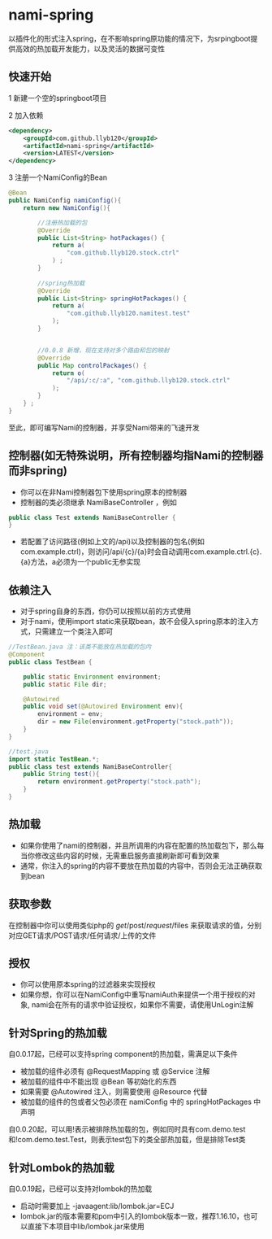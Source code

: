 # nami-spring
以插件化的形式注入spring，在不影响spring原功能的情况下，为srpingboot提供高效的热加载开发能力，以及灵活的数据可变性

## 快速开始
1 新建一个空的springboot项目

2 加入依赖

```xml
<dependency>
    <groupId>com.github.llyb120</groupId>
    <artifactId>nami-spring</artifactId>
    <version>LATEST</version>
</dependency>
```

3 注册一个NamiConfig的Bean
```java
@Bean
public NamiConfig namiConfig(){
    return new NamiConfig(){

        //注册热加载的包
        @Override
        public List<String> hotPackages() {
            return a(
                "com.github.llyb120.stock.ctrl"
            ) ;
        }
        
        //spring热加载
        @Override
        public List<String> springHotPackages() {
            return a(
                "com.github.llyb120.namitest.test"
            );
        }


        //0.0.8 新增，现在支持对多个路由和包的映射
        @Override
        public Map controlPackages() {
            return o(
                "/api/:c/:a", "com.github.llyb120.stock.ctrl"
            );
        }
    } ;
}
```

至此，即可编写Nami的控制器，并享受Nami带来的飞速开发 

## 控制器(如无特殊说明，所有控制器均指Nami的控制器而非spring)
* 你可以在非Nami控制器包下使用spring原本的控制器
* 控制器的类必须继承 NamiBaseController ，例如
```java
public class Test extends NamiBaseController {
}
```
* 若配置了访问路径(例如上文的/api)以及控制器的包名(例如com.example.ctrl)，则访问/api/{c}/{a}时会自动调用com.example.ctrl.{c}.{a}方法，a必须为一个public无参实现

## 依赖注入
* 对于spring自身的东西，你仍可以按照以前的方式使用
* 对于nami，使用import static来获取bean，故不会侵入spring原本的注入方式，只需建立一个类注入即可
```java
//TestBean.java 注：该类不能放在热加载的包内
@Component
public class TestBean {

    public static Environment environment;
    public static File dir;

    @Autowired
    public void set(@Autowired Environment env){
        environment = env;
        dir = new File(environment.getProperty("stock.path"));
    }
}

//test.java
import static TestBean.*;
public class test extends NamiBaseController{
    public String test(){
        return environment.getProperty("stock.path");
    }   
}
```

## 热加载
* 如果你使用了nami的控制器，并且所调用的内容在配置的热加载包下，那么每当你修改这些内容的时候，无需重启服务直接刷新即可看到效果
* 通常，你注入的spring的内容不要放在热加载的内容中，否则会无法正确获取到bean

## 获取参数
在控制器中你可以使用类似php的 $get/$post/$request/$files 来获取请求的值，分别对应GET请求/POST请求/任何请求/上传的文件

## 授权
* 你可以使用原本spring的过滤器来实现授权
* 如果你想，你可以在NamiConfig中重写namiAuth来提供一个用于授权的对象, nami会在所有的请求中验证授权，如果你不需要，请使用UnLogin注解

## 针对Spring的热加载
自0.0.17起，已经可以支持spring component的热加载，需满足以下条件
* 被加载的组件必须有 @RequestMapping 或 @Service 注解
* 被加载的组件中不能出现 @Bean 等初始化的东西
* 如果需要 @Autowired 注入，则需要使用 @Resource 代替
* 被加载的组件的包或者父包必须在 namiConfig 中的 springHotPackages 中声明

自0.0.20起，可以用!表示被排除热加载的包，例如同时具有com.demo.test和!com.demo.test.Test，则表示test包下的类全部热加载，但是排除Test类

## 针对Lombok的热加载
自0.0.19起，已经可以支持对lombok的热加载
* 启动时需要加上 -javaagent:lib/lombok.jar=ECJ 
* lombok.jar的版本需要和pom中引入的lombok版本一致，推荐1.16.10，也可以直接下本项目中lib/lombok.jar来使用
